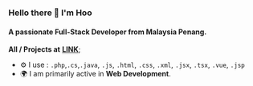 ### Hello there 👋 I'm Hoo

#### A passionate Full-Stack Developer from Malaysia Penang.

**All / Projects at** [**LINK**](https://techdocs-hazel.vercel.app/);<br>

- ⚙️ I use : `.php`,`.cs`,`.java`, `.js`, `.html`, `.css`, `.xml`, `.jsx`, `.tsx`, `.vue`, `.jsp`
- 🌍 I am primarily active in **Web Development**.
